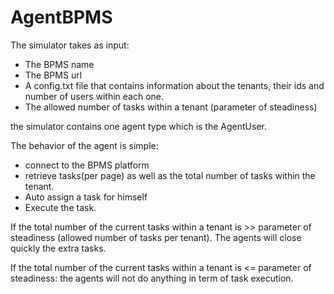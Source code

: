 # AgentBPMS

The simulator takes as input:

- The BPMS name
- The BPMS url
- A config.txt file that contains information about the tenants, their ids and number of users within each one. 
- The allowed number of tasks within a tenant (parameter of steadiness)

the simulator contains one agent type which is the AgentUser.

The behavior of the agent is simple: 

  - connect to the BPMS platform
  - retrieve tasks(per page) as well as the total number of tasks within the tenant.
  - Auto assign a task for himself 
  - Execute the task. 
  
 If the total number of the current tasks within a tenant is >> parameter of steadiness (allowed number of tasks per tenant).
 The agents will close quickly the extra tasks.
 
If the total number of the current tasks within a tenant is <= parameter of steadiness: the agents will not do anything in term of task execution.  
